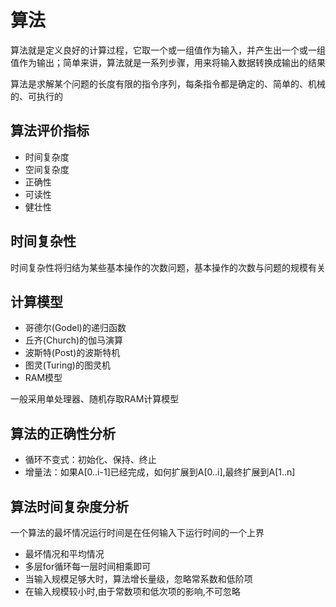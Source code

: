 
# 算法

算法就是定义良好的计算过程，它取一个或一组值作为输入，并产生出一个或一组值作为输出；简单来讲，算法就是一系列步骤，用来将输入数据转换成输出的结果

算法是求解某个问题的长度有限的指令序列，每条指令都是确定的、简单的、机械的、可执行的

## 算法评价指标

* 时间复杂度
* 空间复杂度
* 正确性
* 可读性
* 健壮性

## 时间复杂性

时间复杂性将归结为某些基本操作的次数问题，基本操作的次数与问题的规模有关

## 计算模型

* 哥德尔(Godel)的递归函数
* 丘齐(Church)的伽马演算
* 波斯特(Post)的波斯特机
* 图灵(Turing)的图灵机
* RAM模型

一般采用单处理器、随机存取RAM计算模型

## 算法的正确性分析

* 循环不变式：初始化、保持、终止
* 增量法：如果A[0..i-1]已经完成，如何扩展到A[0..i],最终扩展到A[1..n]

## 算法时间复杂度分析

一个算法的最坏情况运行时间是在任何输入下运行时间的一个上界

* 最坏情况和平均情况
* 多层for循环每一层时间相乘即可
* 当输入规模足够大时，算法增长量级，忽略常系数和低阶项
* 在输入规模较小时,由于常数项和低次项的影响,不可忽略
